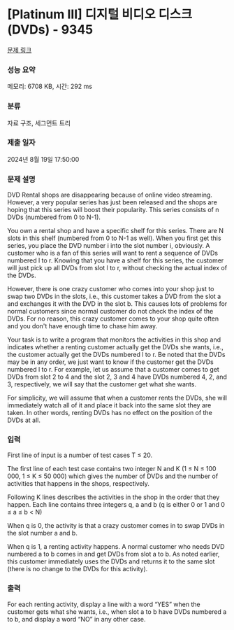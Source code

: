 # [Platinum III] 디지털 비디오 디스크(DVDs) - 9345 

[문제 링크](https://www.acmicpc.net/problem/9345) 

### 성능 요약

메모리: 6708 KB, 시간: 292 ms

### 분류

자료 구조, 세그먼트 트리

### 제출 일자

2024년 8월 19일 17:50:00

### 문제 설명

<p>DVD Rental shops are disappearing because of online video streaming. However, a very popular series has just been released and the shops are hoping that this series will boost their popularity. This series consists of n DVDs (numbered from 0 to N-1). </p>

<p>You own a rental shop and have a specific shelf for this series. There are N slots in this shelf (numbered from 0 to N-1 as well). When you first get this series, you place the DVD number i into the slot number i, obviously. A customer who is a fan of this series will want to rent a sequence of DVDs numbered l to r. Knowing that you have a shelf for this series, the customer will just pick up all DVDs from slot l to r, without checking the actual index of the DVDs.</p>

<p>However, there is one crazy customer who comes into your shop just to swap two DVDs in the slots, i.e., this customer takes a DVD from the slot a and exchanges it with the DVD in the slot b. This causes lots of problems for normal customers since normal customer do not check the index of the DVDs. For no reason, this crazy customer comes to your shop quite often and you don't have enough time to chase him away.</p>

<p>Your task is to write a program that monitors the activities in this shop and indicates whether a renting customer actually get the DVDs she wants, i.e., the customer actually get the DVDs numbered l to r. Be noted that the DVDs may be in any order, we just want to know if the customer get the DVDs numbered l to r. For example, let us assume that a customer comes to get DVDs from slot 2 to 4 and the slot 2, 3 and 4 have DVDs numbered 4, 2, and 3, respectively, we will say that the customer get what she wants.</p>

<p>For simplicity, we will assume that when a customer rents the DVDs, she will immediately watch all of it and place it back into the same slot they are taken. In other words, renting DVDs has no effect on the position of the DVDs at all. </p>

### 입력 

 <p>First line of input is a number of test cases T ≤ 20. </p>

<p>The first line of each test case contains two integer N and K (1 ≤ N ≤ 100 000, 1 ≤ K ≤ 50 000) which gives the number of DVDs and the number of activities that happens in the shops, respectively. </p>

<p>Following K lines describes the activities in the shop in the order that they happen. Each line contains three integers q, a and b (q is either 0 or 1 and 0 ≤ a ≤ b < N) </p>

<p>When q is 0, the activity is that a crazy customer comes in to swap DVDs in the slot number a and b. </p>

<p>When q is 1, a renting activity happens. A normal customer who needs DVD numbered a to b comes in and get DVDs from slot a to b. As noted earlier, this customer immediately uses the DVDs and returns it to the same slot (there is no change to the DVDs for this activity). </p>

### 출력 

 <p>For each renting activity, display a line with a word “YES” when the customer gets what she wants, i.e., when slot a to b have DVDs numbered a to b, and display a word “NO” in any other case.</p>

